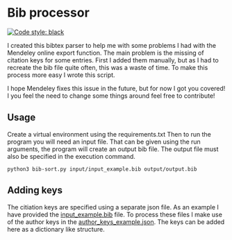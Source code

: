 # Bib processor
[![Code style: black](https://img.shields.io/badge/code%20style-black-000000.svg)](https://github.com/psf/black)

I created this bibtex parser to help me with some problems I had with the Mendeley online export function. The main problem is the missing of citation keys for some entries. First I added them manually, but as I had to recreate the bib file quite often, this was a waste of time. To make this process more easy I wrote this script. 

I hope Mendeley fixes this issue in the future, but for now I got you covered! I you feel the need to change some things around feel free to contribute!

## Usage

Create a virtual environment using the requirements.txt Then to run the program you will need an input file. That can be given using the run arguments, the program will create an output bib file. The output file must also be specified in the execution command.

```
python3 bib-sort.py input/input_example.bib output/output.bib
```

## Adding keys

The citiation keys are specified using a separate json file. As an example I have provided the [input_example.bib](input/input_example.bib) file. To process these files I make use of the author keys in the [author_keys_example.json](configuration/author_keys_example.json). The keys can be added here as a dictionary like structure.